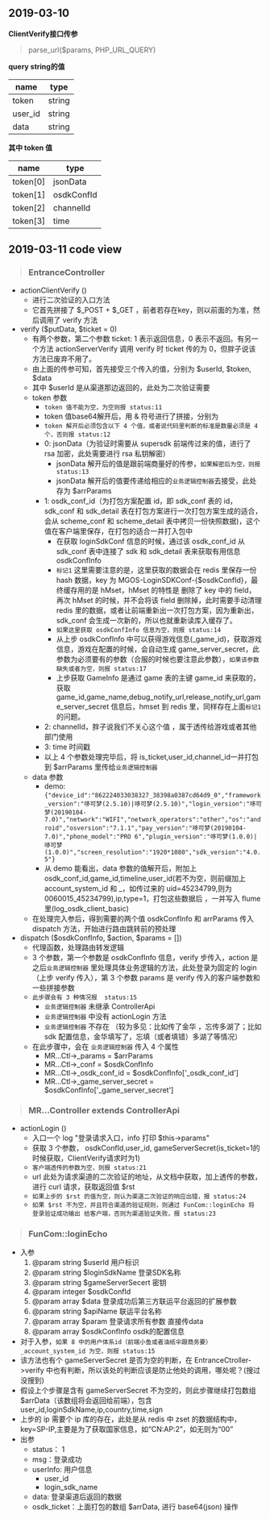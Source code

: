## 2019-03-10
**ClientVerify接口传参**

>parse_url($params, PHP_URL_QUERY)

**query string的值**

| name | type | 
| ----- | ----- |  
| token | string | 
| user_id | string | 
| data | string|

**其中 token 值**

| name | type | 
| ----- | ----- | 
| token[0] | jsonData |
| token[1] | osdkConfId|
| token[2] | channelId|
| token[3] | time|

## 2019-03-11 code view

> ### EntranceController

* actionClientVerify ()
    * 进行二次验证的入口方法
    * 它首先拼接了 $_POST + $_GET ，前者若存在key，则以前面的为准，然后调用了 verify 方法
* verify ($putData, $ticket = 0)
    * 有两个参数，第二个参数 ticket: 1 表示返回信息，0 表示不返回。有另一个方法 actionServerVerify 调用 verify 时 ticket 传的为 0，但胖子说该方法已废弃不用了。
    * 由上面的传参可知，首先接受三个传入的值，分别为 $userId, $token, $data
    * 其中 $userId 是从渠道那边返回的，此处为二次验证需要
    * token 参数
        * `token 值不能为空，为空则报 status:11` 
        * token 值base64解开后，用 & 符号进行了拼接，分别为 
        * `token 解开后必须包含以下 4 个值，或者说代码里判断的标准是数量必须是 4 个，否则报 status:12`
        * 0: jsonData（为验证时需要从 supersdk 前端传过来的值，进行了 rsa 加密，此处需要进行 rsa 私钥解密）
            * jsonData 解开后的值是跟前端商量好的传参，`如果解密后为空，则报 status:13`
            * jsonData 解开后的值要传递给相应的`业务逻辑控制器`去接受，此处存为 $arrParams
        * 1: osdk_conf_id（为打包方案配置 id，即 sdk_conf 表的 id，sdk_conf 和 sdk_detail 表在打包方案进行一次打包方案生成的适合，会从 scheme_conf 和 scheme_detail 表中拷贝一份快照数据)，这个值在客户端里保存，在打包的适合一并打入包中
            * 在获取 loginSdkConf 信息的时候，通过该 osdk_conf_id 从 sdk_conf 表中连接了 sdk 和 sdk_detail 表来获取有用信息 osdkConfInfo
            * `标记1` 这里需要注意的是，这里获取的数据会在 redis 里保存一份 hash 数据，key 为 MGOS-LoginSDKConf-{$osdkConfId}，最终缓存用的是 hMset，hMset 的特性是 删除了 key 中的 field，再次 hMset 的时候，并不会将该 field 删除掉，此时需要手动清理 redis 里的数据，或者让前端重新出一次打包方案，因为重新出，sdk_conf 会生成一次新的，所以也就重新读库入缓存了。
            * `如果这里获取 osdkConfInfo 信息为空，则报 status:14`
            * 从上步 osdkConfInfo 中可以获得游戏信息(_game_id)，获取游戏信息，游戏在配置的时候，会自动生成 game_server_secret，此参数为必须要有的参数（合服的时候也要注意此参数），`如果该参数缺失或者为空，则报 status:17`
            * 上步获取 GameInfo 是通过 game 表的主键 game_id 来获取的，获取 game_id,game_name,debug_notify_url,release_notify_url,game_server_secret 信息后，hmset 到 redis 里，同样存在上面`标记1`的问题。
        * 2: channelId，胖子说我们不关心这个值 ，属于透传给游戏或者其他部门使用
        * 3: time 时间戳
        * 以上 4 个参数处理完毕后，将 is_ticket,user_id,channel_id一并打包到 $arrParams 里传给`业务逻辑控制器`
    * data 参数 
        * demo: `{"device_id":"862224033038327_38398a0387cd64d9_0","framework_version":"哆可梦(2.5.10)|哆可梦(2.5.10)","login_version":"哆可梦(20190104-7.0)","network":"WIFI","network_operators":"other","os":"android","osversion":"7.1.1","pay_version":"哆可梦(20190104-7.0)","phone_model":"PRO 6","plugin_version":"哆可梦(1.0.0)|哆可梦(1.0.0)","screen_resolution":"1920*1080","sdk_version":"4.0.5"}`
        * 从 demo 能看出，data 参数的值解开后，附加上 osdk_conf_id,game_id,timeline,user_id(若不为空，则前缀加上 account_system_id 和 _，如传过来的 uid=45234799,则为 0060015_45234799),ip,type=1，打包这些数据后 ，一并写入 flume 里(log_osdk_client_basic)
    * 在处理完入参后，得到需要的两个值 osdkConfInfo 和  arrParams 传入 dispatch 方法，开始进行路由跳转前的预处理
* dispatch ($osdkConfInfo, $action, $params = [])
    * 代理函数，处理路由转发逻辑
    * 3 个参数，第一个参数是 osdkConfInfo 信息，verify 步传入，action 是之后`业务逻辑控制器` 里处理具体业务逻辑的方法，此处登录为固定的 login （上步 verify 传入），第 3 个参数 params 是 verify 传入的客户端参数和一些拼接参数
    * `此步骤会有 3 种情况报  status:15`
        * `业务逻辑控制器` 未继承 ControllerApi
        * `业务逻辑控制器` 中没有 actionLogin 方法
        * `业务逻辑控制器` 不存在 （较为多见：比如传了金华 ，忘传多湖了；比如 sdk 配置信息，金华填写了，忘填（或者填错）多湖了等情况）
    * 在此步骤中，会在 `业务逻辑控制器` 传入 4 个属性
        * MR...Ctl->_params = $arrParams
        * MR...Ctl->_conf = $osdkConfInfo
        * MR...Ctl->_osdk_conf_id = $osdkConfInfo['_osdk_conf_id']
        * MR...Ctl->_game_server_secret = $osdkConfInfo['_game_server_secret']

> ### MR...Controller extends ControllerApi

* actionLogin ()
    * 入口一个 log "登录请求入口，info 打印 $this->params"
    * 获取 3 个参数， osdkConfId,user_id, gameServerSecret(is_ticket=1的时候获取，ClientVerify请求时为1)
    * `客户端透传的参数为空，则报 status:21`
    * url 此处为请求渠道的二次验证的地址，从文档中获取，加上透传的参数，进行 curl 请求，获取返回值 $rst
    * `如果上步的 $rst 的值为空，则认为渠道二次验证的响应出错，报 status:24`
    * `如果 $rst 不为空，并且符合渠道的验证规则，则通过 FunCom::loginEcho 将 登录验证成功输出 给客户端，否则为渠道验证失败，报 status:23`

> ### FunCom::loginEcho

* 入参
    1. @param string $userId 用户标识
    2. @param string $loginSdkName 登录SDK名称
    3. @param string $gameServerSecert 密钥
    4. @param integer $osdkConfId
    5. @param array $data 登录成功后第三方联运平台返回的扩展参数
    6. @param string $apiName 联运平台名称
    7. @param array $param 登录请求所有参数 直接传data
    8. @param array $osdkConfInfo osdk的配置信息
* 对于入参，`如果 8 中的用户体系id（前端小鱼或者油纸伞跟商务要） _account_system_id 为空，则报 status:15`
* 该方法也有个 gameServerSecret 是否为空的判断，在 EntranceCtroller->verify 中也有判断，所以该处的判断应该是防止他处的调用，哪处呢？(搜过没搜到)
* 假设上个步骤是含有 gameServerSecret 不为空的，则此步骤继续打包数组 $arrData（该数组将会返回给前端），包含 user_id,loginSdkName,ip,country,time,sign
* 上步的 ip 需要个 ip 库的存在，此处是从 redis 中 zset 的数据结构中，key=SP-IP,主要是为了获取国家信息，如“CN:AP:2”，如无则为“00”
* 出参
    * status： 1
    * msg：登录成功
    * userInfo: 用户信息
        * user_id
        * login_sdk_name
    * data: 登录渠道后返回的数据
    * osdk_ticket：上面打包的数组 $arrData, 进行 base64(json) 操作